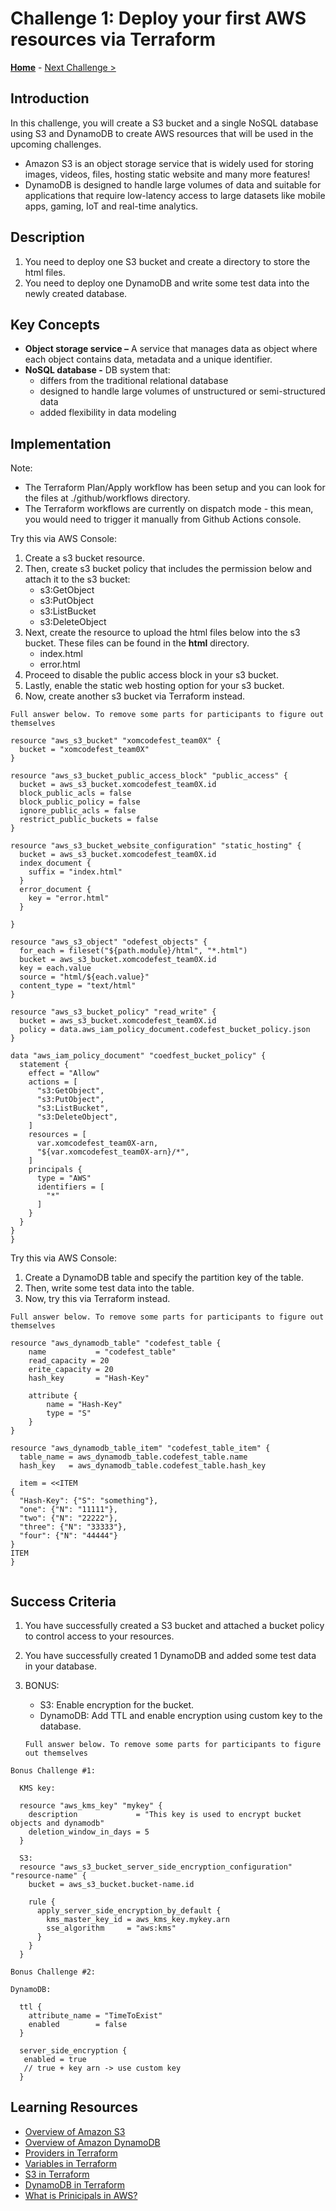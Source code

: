 # Challenge 1: Deploy your first AWS resources via Terraform

**[Home](../README.md)** - [Next Challenge &gt;](./Challenge-02.md)

## Introduction

In this challenge, you will create a S3 bucket and a single NoSQL database using S3 and DynamoDB to create AWS resources that will be used in the upcoming challenges. 
  - Amazon S3 is an object storage service that is widely used for storing images, videos, files, hosting static website and many more features!
  - DynamoDB is designed to handle large volumes of data and suitable for applications that require low-latency access to large datasets like mobile apps, gaming, IoT and real-time analytics. 


## Description

1. You need to deploy one S3 bucket and create a directory to store the html files.
2. You need to deploy one DynamoDB and write some test data into the newly created database.

## Key Concepts

- **Object storage service –** A service that manages data as object where each object contains data, metadata and a unique identifier.
- **NoSQL database -** DB system that:
  - differs from the traditional relational database
  - designed to handle large volumes of unstructured or semi-structured data
  - added flexibility in data modeling

## Implementation

Note: 
- The Terraform Plan/Apply workflow has been setup and you can look for the files at ./github/workflows directory.
- The Terraform workflows are currently on dispatch mode - this mean, you would need to trigger it manually from Github Actions console.

Try this via AWS Console:

1. Create a s3 bucket resource.
2. Then, create s3 bucket policy that includes the permission below and attach it to the s3 bucket:
   - s3:GetObject
   - s3:PutObject
   - s3:ListBucket
   - s3:DeleteObject
3. Next, create the resource to upload the html files below into the s3 bucket. These files can be found in the **html** directory.
   - index.html
   - error.html
4. Proceed to disable the public access block in your s3 bucket.
5. Lastly, enable the static web hosting option for your s3 bucket.
6. Now, create another s3 bucket via Terraform instead.

   
`Full answer below. To remove some parts for participants to figure out themselves`

```
resource "aws_s3_bucket" "xomcodefest_team0X" {
  bucket = "xomcodefest_team0X"
}

resource "aws_s3_bucket_public_access_block" "public_access" {
  bucket = aws_s3_bucket.xomcodefest_team0X.id
  block_public_acls = false
  block_public_policy = false
  ignore_public_acls = false
  restrict_public_buckets = false
}

resource "aws_s3_bucket_website_configuration" "static_hosting" {
  bucket = aws_s3_bucket.xomcodefest_team0X.id
  index_document {
    suffix = "index.html"
  } 
  error_document {
    key = "error.html"
  }
  
}

resource "aws_s3_object" "odefest_objects" {
  for_each = fileset("${path.module}/html", "*.html")
  bucket = aws_s3_bucket.xomcodefest_team0X.id
  key = each.value
  source = "html/${each.value}"
  content_type = "text/html"
}

resource "aws_s3_bucket_policy" "read_write" {
  bucket = aws_s3_bucket.xomcodefest_team0X.id
  policy = data.aws_iam_policy_document.codefest_bucket_policy.json
}

data "aws_iam_policy_document" "coedfest_bucket_policy" {
  statement {
    effect = "Allow"
    actions = [
      "s3:GetObject",
      "s3:PutObject",
      "s3:ListBucket",
      "s3:DeleteObject",
    ]
    resources = [
      var.xomcodefest_team0X-arn,
      "${var.xomcodefest_team0X-arn}/*",
    ]
    principals {
      type = "AWS"
      identifiers = [
        "*"
      ]
    }
  }
}
}
```

Try this via AWS Console:

1. Create a DynamoDB table and specify the partition key of the table.
2. Then, write some test data into the table.
3. Now, try this via Terraform instead.

`Full answer below. To remove some parts for participants to figure out themselves`

```
resource "aws_dynamodb_table" "codefest_table {
    name           = "codefest_table"
    read_capacity = 20
    erite_capacity = 20
    hash_key       = "Hash-Key"

    attribute {
        name = "Hash-Key"
        type = "S"
    }
}

resource "aws_dynamodb_table_item" "codefest_table_item" {
  table_name = aws_dynamodb_table.codefest_table.name
  hash_key   = aws_dynamodb_table.codefest_table.hash_key

  item = <<ITEM
{
  "Hash-Key": {"S": "something"},
  "one": {"N": "11111"},
  "two": {"N": "22222"},
  "three": {"N": "33333"},
  "four": {"N": "44444"}
}
ITEM
}


```

   
## Success Criteria

1. You have successfully created a S3 bucket and attached a bucket policy to control access to your resources.
2. You have successfully created 1 DynamoDB and added some test data in your database. 
3. BONUS:
   - S3: Enable encryption for the bucket.
   - DynamoDB: Add TTL and enable encryption using custom key to the database.
     
   `Full answer below. To remove some parts for participants to figure out themselves`

```
Bonus Challenge #1:

  KMS key:

  resource "aws_kms_key" "mykey" {
    description             = "This key is used to encrypt bucket objects and dynamodb"
    deletion_window_in_days = 5
  }

  S3:
  resource "aws_s3_bucket_server_side_encryption_configuration" "resource-name" {
    bucket = aws_s3_bucket.bucket-name.id
  
    rule {
      apply_server_side_encryption_by_default {
        kms_master_key_id = aws_kms_key.mykey.arn
        sse_algorithm     = "aws:kms"
      }
    }
  }
```

```
Bonus Challenge #2:

DynamoDB:

  ttl {
    attribute_name = "TimeToExist"
    enabled        = false
  }

  server_side_encryption {
   enabled = true 
   // true + key arn -> use custom key
  }

```

## Learning Resources

* [Overview of Amazon S3](https://docs.aws.amazon.com/AmazonS3/latest/userguide/UsingBucket.html)
* [Overview of Amazon DynamoDB](https://docs.aws.amazon.com/prescriptive-guidance/latest/modernization-rdbms-dynamodb/overview.html)
* [Providers in Terraform](https://registry.terraform.io/providers/hashicorp/aws/latest)
* [Variables in Terraform](https://developer.hashicorp.com/terraform/language/values/variables)
* [S3 in Terraform](https://registry.terraform.io/providers/hashicorp/aws/latest/docs/resources/s3_bucket)
* [DynamoDB in Terraform](https://registry.terraform.io/providers/hashicorp/aws/latest/docs/resources/dynamodb_table)
* [What is Prinicipals in AWS?](https://docs.aws.amazon.com/IAM/latest/UserGuide/reference_policies_elements_principal.html)

